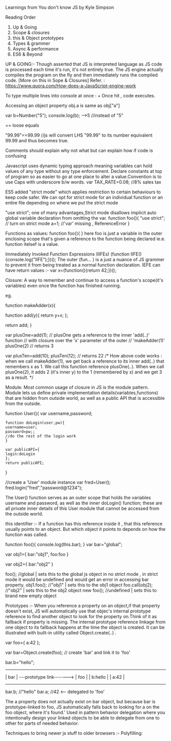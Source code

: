 Learnings from You don't know JS by Kyle Simpson

Reading Order
1) Up & Going
2) Scope & closures
3) this & Object prototypes
4) Types & grammer
5) Async & performance
6) ES6 & Beyond

UP & GOING:-
Though asserted that JS is interpreted language as JS code is processed each time it's run, it's not entirely true.
The JS engine actually compiles the program on the fly and then immediately runs the compiled code.
[More on this in Sope & Closures]
Refer. : https://www.quora.com/How-does-a-JavaScript-engine-work

To type multiple lines into console at once : <shift>+<enter>
Once hit <enter>, code executes.

Accessing an object property
obj.a is same as obj["a"]

var b=Number("5");
console.log(b);
-->5 //instead of "5"

==  loose equals

"99.99"==99.99 //js will convert LHS "99.99" to its number equivalent 99.99 and thus becomes true.

Comments should explain why not what but can explain how if code is confusing

Javascript uses dynamic typing approach meaning variables can hold values of any type without any type enforcement.
Declare constants at top of program so as easier to go at one place to alter a value.Convention is to use Caps with underscore b/w words.
var TAX_RATE=0.08; //8% sales tax

ES5 added "strict mode" which applies restriction to certain behaviours to keep code safer.
We can opt for strict mode for an individual function or an entire file depending on where we put the strict mode

"use strict";
one of many advantages,Strict mode disallows implicit auto global variable declaration from omitting the var.
function foo(){
"use strict"; // turn on strict mode
 a=1; //'var' missing , ReferenceError
}

Functions as values:
function foo(){
}
here foo is just a variable in the outer enclosing scope that's given a reference to the function being declared ie.e. function itelsef is a value.

Immediately Invoked Function Expressions (IIFEs)
(function IIFE(){console.log("IIFE");})();
The outer (fun... ) is a just a nuance of JS grammer to prevent it from being treated
as a normal function declaration.
IEFE can have return values :-
var x=(function(){return 42;})();

Closure:
A way to remember and continue to access a function's scope(it's variables) even once the function has finished running.

eg. 

function makeAdder(x){

function add(y){
   return y+x;
   };
   
   return add;
}

var plusOne=add(1); // plusOne gets a reference to the inner 'add(..)' function 
                    // with closure over the 'x' parameter of the outer
                    // 'makeAdder(1)'
plusOne(2) // returns 3

var plusTen=add(10);
plusTen(12); // returns 22
/* 
How above code works : 
when we call makeAdder(1), we get back a reference to its inner add(..) that remembers x as 1. We
call this function reference plusOne(..).
When we call plusOne(2), it adds 2 (it's inner y) to the 1 (remembered by x) and we get 3 as a result.
*/

Module: 
Most common usage of closure in JS is the module pattern.
Module lets us define private implementation details(variables,functions)
that are hidden from outside world, as well as a public API that is accessible from the outside.

function User(){
    var username,password;
 
    function doLogin(user,pw){
    username=user;
    password=pw;;
    //do the rest of the login work
    }
    
    var publicAPI={
    login:doLogin
    };
    return publicAPI;
}

//create a 'User' module instance
var fred=User();
fred.login("fred","password@1234");

The User() function serves as an outer scope that holds the variables username and password,
as well as the inner doLogin() function; these are all private inner details of this User module
that cannot be accessed from the outside world.


this identifier :-
If a function has this reference inside it , that this reference usually points to an object. But which 
object it points to depends on how the function was called.

function foo(){
console.log(this.bar);
}
var bar="global"; 

var obj1={
bar:"obj1",
foo:foo
}

var obj2={
bar:"obj2"
}

foo(); //global     | sets this to the global js object in no strict mode , 
                      in strict mode it would be undefined and would get an error
                      in accessing bar property. 
obj1.foo(); //"obj1" |  sets this to the obj1 object
foo.call(obj2); //"obj2" | sets this to the obj2 object
new foo(); //undefined | sets this to brand new empty object

Prototypes :-
When you reference a property on an object,if that property doesn't exist, JS will automatically use
that objec's internal prototype reference to find another object to look for the property on.Think of it as fallback if property is missing.
The internal prototype reference linkage from one object to its fallback happens at the time the object is created. 
It can be illustrated with built-in utility called Object.create(..) .

var foo={
a:42
};

var bar=Object.create(foo); // create 'bar' and link it to 'foo'
  
bar.b="hello";

  ---------                              -------  
|    bar   | ---prototype link-------> |  foo    |
|  b:hello |                           |  a:42   | 
  ---------                              -------

bar.b; //"hello"
bar.a; //42 <-- delegated to 'foo'

The a property does not actually exist on bar object, but because bar is prototype-linked to foo, JS
automatically falls back to looking for a on the foo object, where it's found.'
Used in pattern behavior delegation where you intentionally design your linked objects to be able to 
delegate from one to other for parts of needed behavior.

Techniques to bring newer js stuff to older browsers :-
Polyfilling:














































